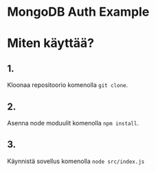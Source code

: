 # MongoDB Auth Example

# Miten käyttää?

## 1.

Kloonaa repositoorio komenolla `git clone`.

## 2.

Asenna node moduulit komenolla `npm install`.

## 3.

Käynnistä sovellus komenolla `node src/index.js`